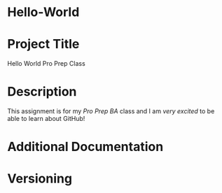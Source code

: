 # Hello-World
# Project Title
  Hello World Pro Prep Class
# Description
  This assignment is for my *Pro Prep BA* class and I am *very excited* to be able to learn about GitHub!
# Additional Documentation
# Versioning
